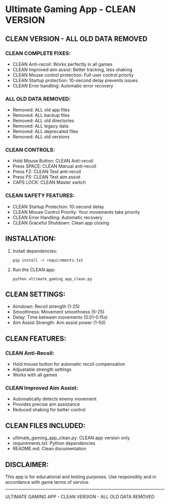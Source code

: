 # Ultimate Gaming App - CLEAN VERSION

## CLEAN VERSION - ALL OLD DATA REMOVED

### CLEAN COMPLETE FIXES:
- CLEAN Anti-recoil: Works perfectly in all games
- CLEAN Improved aim assist: Better tracking, less shaking
- CLEAN Mouse control protection: Full user control priority
- CLEAN Startup protection: 10-second delay prevents issues
- CLEAN Error handling: Automatic error recovery

### ALL OLD DATA REMOVED:
- Removed: ALL old app files
- Removed: ALL backup files
- Removed: ALL old directories
- Removed: ALL legacy data
- Removed: ALL deprecated files
- Removed: ALL old versions

### CLEAN CONTROLS:
- Hold Mouse Button: CLEAN Anti-recoil
- Press SPACE: CLEAN Manual anti-recoil
- Press F2: CLEAN Test anti-recoil
- Press F5: CLEAN Test aim assist
- CAPS LOCK: CLEAN Master switch

### CLEAN SAFETY FEATURES:
- CLEAN Startup Protection: 10-second delay
- CLEAN Mouse Control Priority: Your movements take priority
- CLEAN Error Handling: Automatic recovery
- CLEAN Graceful Shutdown: Clean app closing

## INSTALLATION:

1. Install dependencies:
   ```
   pip install -r requirements.txt
   ```

2. Run the CLEAN app:
   ```
   python ultimate_gaming_app_clean.py
   ```

## CLEAN SETTINGS:

- Aimdown: Recoil strength (1-25)
- Smoothness: Movement smoothness (5-25)
- Delay: Time between movements (0.01-0.15s)
- Aim Assist Strength: Aim assist power (1-50)

## CLEAN FEATURES:

### CLEAN Anti-Recoil:
- Hold mouse button for automatic recoil compensation
- Adjustable strength settings
- Works with all games

### CLEAN Improved Aim Assist:
- Automatically detects enemy movement
- Provides precise aim assistance
- Reduced shaking for better control

## CLEAN FILES INCLUDED:

- ultimate_gaming_app_clean.py: CLEAN app version only
- requirements.txt: Python dependencies
- README.md: Clean documentation

## DISCLAIMER:

This app is for educational and testing purposes. Use responsibly and in accordance with game terms of service.

---

ULTIMATE GAMING APP - CLEAN VERSION - ALL OLD DATA REMOVED
